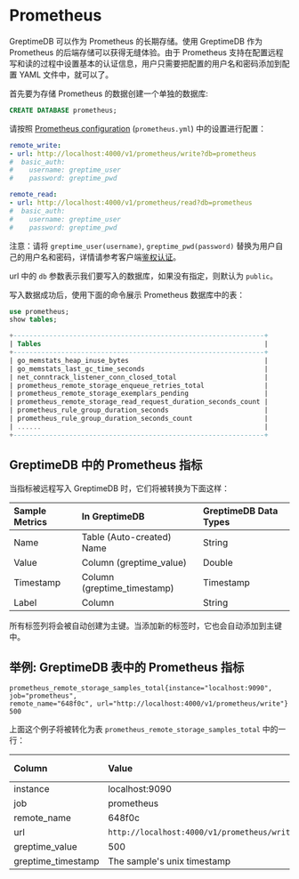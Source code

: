 # Prometheus

GreptimeDB 可以作为 Prometheus 的长期存储。使用 GreptimeDB 作为 Prometheus 的后端存储可以获得无缝体验。由于 Prometheus 支持在配置远程写和读的过程中设置基本的认证信息，用户只需要把配置的用户名和密码添加到配置 YAML 文件中，就可以了。

首先要为存储 Prometheus 的数据创建一个单独的数据库:

```sql
CREATE DATABASE prometheus;
```

请按照 [Prometheus configuration](https://prometheus.io/docs/prometheus/latest/configuration/configuration/#configuration-file) (`prometheus.yml`) 中的设置进行配置：

```yaml
remote_write:
- url: http://localhost:4000/v1/prometheus/write?db=prometheus
#  basic_auth:
#    username: greptime_user
#    password: greptime_pwd

remote_read:
- url: http://localhost:4000/v1/prometheus/read?db=prometheus
#  basic_auth:
#    username: greptime_user
#    password: greptime_pwd
```

注意：请将 `greptime_user(username)`, `greptime_pwd(password)` 替换为用户自己的用户名和密码，详情请参考客户端[鉴权认证](./clients.md#authentication)。

url 中的 `db` 参数表示我们要写入的数据库，如果没有指定，则默认为 `public`。

写入数据成功后，使用下面的命令展示 Prometheus 数据库中的表：

```sql
use prometheus;
show tables;
```

```sql
+---------------------------------------------------------------+
| Tables                                                        |
+---------------------------------------------------------------+
| go_memstats_heap_inuse_bytes                                  |
| go_memstats_last_gc_time_seconds                              |
| net_conntrack_listener_conn_closed_total                      |
| prometheus_remote_storage_enqueue_retries_total               |
| prometheus_remote_storage_exemplars_pending                   |
| prometheus_remote_storage_read_request_duration_seconds_count |
| prometheus_rule_group_duration_seconds                        |
| prometheus_rule_group_duration_seconds_count                  |
| ......                                                        |
+---------------------------------------------------------------+
```

## GreptimeDB 中的 Prometheus 指标

当指标被远程写入 GreptimeDB 时，它们将被转换为下面这样：

| Sample Metrics | In GreptimeDB                | GreptimeDB Data Types |
|:---------------|:-----------------------------|:----------------------|
| Name           | Table (Auto-created) Name    | String                |
| Value          | Column (greptime_value)     | Double                |
| Timestamp      | Column (greptime_timestamp) | Timestamp             |
| Label          | Column                       | String                |

所有标签列将会被自动创建为主键。当添加新的标签时，它也会自动添加到主键中。

## 举例: GreptimeDB 表中的 Prometheus 指标

```text
prometheus_remote_storage_samples_total{instance="localhost:9090", job="prometheus",
remote_name="648f0c", url="http://localhost:4000/v1/prometheus/write"} 500
```

上面这个例子将被转化为表 `prometheus_remote_storage_samples_total` 中的一行：

| Column             | Value                                       | Column  Data  Type |
|:-------------------|:--------------------------------------------|:-------------------|
| instance           | localhost:9090                              | String             |
| job                | prometheus                                  | String             |
| remote_name        | 648f0c                                      | String             |
| url                | `http://localhost:4000/v1/prometheus/write` | String             |
| greptime_value     | 500                                         | Double             |
| greptime_timestamp | The sample's unix timestamp                 | Timestamp          |